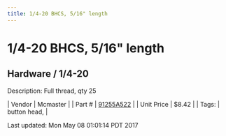 ```yaml
---
title: 1/4-20 BHCS, 5/16" length
---
```


# 1/4-20 BHCS, 5/16" length
## Hardware / 1/4-20
Description: 	Full thread, qty 25 

| Vendor | Mcmaster | 
| Part # | [91255A522](https://www.mcmaster.com/#91255A522) | 
| Unit Price | $8.42 | 
| Tags: | button head,  | 

Last updated: Mon May 08 01:01:14 PDT 2017